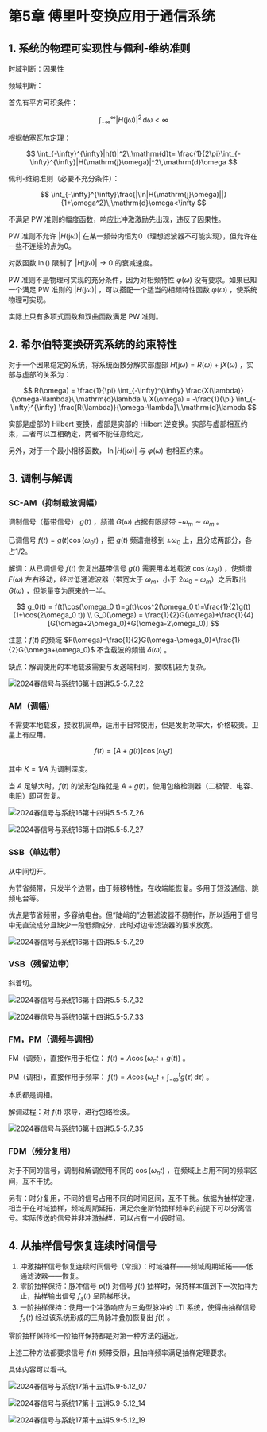 # 第5章 傅里叶变换应用于通信系统

## 1. 系统的物理可实现性与佩利-维纳准则

时域判断：因果性

频域判断：

首先有平方可积条件：

$$
\int_{-\infty}^{\infty}|H(\mathrm{j}\omega)|^2\,\mathrm{d}\omega<\infty
$$

根据帕塞瓦尔定理：

$$
\int_{-\infty}^{\infty}|h(t)|^2\,\mathrm{d}t=
\frac{1}{2\pi}\int_{-\infty}^{\infty}|H(\mathrm{j}\omega)|^2\,\mathrm{d}\omega
$$

佩利-维纳准则（必要不充分条件）：

$$
\int_{-\infty}^{\infty}\frac{|\ln|H(\mathrm{j}\omega)||}{1+\omega^2}\,\mathrm{d}\omega<\infty
$$

不满足 PW 准则的幅度函数，响应比冲激激励先出现，违反了因果性。

PW 准则不允许 $|H(\mathrm{j}\omega)|$ 在某一频带内恒为0（理想滤波器不可能实现），但允许在一些不连续的点为0。

对数函数 $\ln()$ 限制了 $|H(\mathrm{j}\omega)|\to 0$ 的衰减速度。

PW 准则不是物理可实现的充分条件，因为对相频特性 $\varphi(\omega)$ 没有要求。如果已知一个满足 PW 准则的 $|H(\mathrm{j}\omega)|$ ，可以搭配一个适当的相频特性函数 $\varphi(\omega)$ ，使系统物理可实现。

实际上只有多项式函数和双曲函数满足 PW 准则。

## 2. 希尔伯特变换研究系统的约束特性

对于一个因果稳定的系统，将系统函数分解实部虚部 $H(\mathrm{j}\omega) = R(\omega) + \mathrm{j}X(\omega)$ ，实部与虚部的关系为：

$$
R(\omega) = \frac{1}{\pi} \int_{-\infty}^{\infty} \frac{X(\lambda)}{\omega-\lambda}\,\mathrm{d}\lambda
\\
X(\omega) = -\frac{1}{\pi} \int_{-\infty}^{\infty} \frac{R(\lambda)}{\omega-\lambda}\,\mathrm{d}\lambda
$$

实部是虚部的 Hilbert 变换，虚部是实部的 Hilbert 逆变换。实部与虚部相互约束，二者可以互相确定，两者不能任意给定。

另外，对于一个最小相移函数， $\ln|H(\mathrm{j}\omega)|$ 与 $\varphi(\omega)$ 也相互约束。

## 3. 调制与解调

### SC-AM（抑制载波调幅）

调制信号（基带信号） $g(t)$ ，频谱 $G(\omega)$ 占据有限频带 $-\omega_m\sim \omega_m$ 。

已调信号 $f(t)=g(t)\cos(\omega_0t)$ ，把 $g(t)$ 频谱搬移到 $\pm\omega_0$ 上，且分成两部分，各占1/2。

解调：从已调信号 $f(t)$ 恢复出基带信号 $g(t)$ 需要用本地载波 $\cos(\omega_0t)$ ，使频谱 $F(\omega)$ 左右移动，经过低通滤波器（带宽大于 $\omega_m$，小于 $2\omega_0-\omega_m$）之后取出 $G(\omega)$ ，但能量变为原来的一半。

$$
g_0(t) = f(t)\cos(\omega_0 t)=g(t)\cos^2(\omega_0 t)=\frac{1}{2}g(t)(1+\cos(2\omega_0 t))
\\
G_0(\omega) = \frac{1}{2}G(\omega)+\frac{1}{4}[G(\omega+2\omega_0)+G(\omega-2\omega_0)]
$$

注意：$f(t)$ 的频域 $F(\omega)=\frac{1}{2}G(\omega-\omega_0)+\frac{1}{2}G(\omega+\omega_0)$ 不含载波的频谱 $\delta(\omega)$ 。

缺点：解调使用的本地载波需要与发送端相同，接收机较为复杂。

![2024春信号与系统16第十四讲5.5-5.7_22](https://cdn.jsdelivr.net/gh/DerrickMarcus/picgo_image/images/ch5_img1.png)

### AM（调幅）

不需要本地载波，接收机简单，适用于日常使用，但是发射功率大，价格较贵。卫星上有应用。

$$
f(t)=[A+g(t)]\cos(\omega_0 t)
$$

其中 $K=1/A$ 为调制深度。

当 $A$ 足够大时，$f(t)$ 的波形包络就是 $A+g(t)$​ ，使用包络检测器（二极管、电容、电阻）即可恢复。

![2024春信号与系统16第十四讲5.5-5.7_26](https://cdn.jsdelivr.net/gh/DerrickMarcus/picgo_image/images/ch5_img2.png)

![2024春信号与系统16第十四讲5.5-5.7_27](https://cdn.jsdelivr.net/gh/DerrickMarcus/picgo_image/images/ch5_img3.png)

### SSB（单边带）

从中间切开。

为节省频带，只发半个边带，由于频移特性，在收端能恢复。多用于短波通信、跳频电台等。

优点是节省频带，多容纳电台。但“陡峭的”边带滤波器不易制作，所以适用于信号中无直流成分且缺少一段低频成分，此时对边带滤波器的要求放宽。

![2024春信号与系统16第十四讲5.5-5.7_29](https://cdn.jsdelivr.net/gh/DerrickMarcus/picgo_image/images/ch5_img4.png)

### VSB（残留边带）

斜着切。

![2024春信号与系统16第十四讲5.5-5.7_32](https://cdn.jsdelivr.net/gh/DerrickMarcus/picgo_image/images/ch5_img5.png)

![2024春信号与系统16第十四讲5.5-5.7_33](https://cdn.jsdelivr.net/gh/DerrickMarcus/picgo_image/images/ch5_img6.png)

### FM，PM（调频与调相）

FM（调频），直接作用于相位： $f(t)=A\cos(\omega_c t+g(t))$ 。

PM（调相），直接作用于频率： $f(t)=A\cos(\omega_c t+\int_{-\infty}^{t}g(\tau)\,\mathrm{d}\tau)$ 。

本质都是调相。

解调过程：对 $f(t)$ 求导，进行包络检波。

![2024春信号与系统16第十四讲5.5-5.7_35](https://cdn.jsdelivr.net/gh/DerrickMarcus/picgo_image/images/ch5_img7.png)

### FDM（频分复用）

对于不同的信号，调制和解调使用不同的 $\cos(\omega_n t)$ ，在频域上占用不同的频率区间，互不干扰。

另有：时分复用，不同的信号占用不同的时间区间，互不干扰。依据为抽样定理，相当于在时域抽样，频域周期延拓，满足奈奎斯特抽样频率的前提下可以分离信号。实际传送的信号并非冲激抽样，可以占有一小段时间。

## 4. 从抽样信号恢复连续时间信号

1. 冲激抽样信号恢复连续时间信号（常规）：时域抽样——频域周期延拓——低通滤波器——恢复。
2. 零阶抽样保持：脉冲信号 $p(t)$ 对信号 $f(t)$ 抽样时，保持样本值到下一次抽样为止，抽样输出信号 $f_s(t)$ 呈阶梯形状。
3. 一阶抽样保持：使用一个冲激响应为三角型脉冲的 LTI 系统，使得由抽样信号 $f_s(t)$ 经过该系统形成的三角脉冲叠加恢复出 $f(t)$ 。

零阶抽样保持和一阶抽样保持都是对第一种方法的逼近。

上述三种方法都要求信号 $f(t)$ 频带受限，且抽样频率满足抽样定理要求。

具体内容可以看书。

![2024春信号与系统17第十五讲5.9-5.12_07](https://cdn.jsdelivr.net/gh/DerrickMarcus/picgo_image/images/ch5_img8.png)

![2024春信号与系统17第十五讲5.9-5.12_14](https://cdn.jsdelivr.net/gh/DerrickMarcus/picgo_image/images/ch5_img9.png)

![2024春信号与系统17第十五讲5.9-5.12_19](https://cdn.jsdelivr.net/gh/DerrickMarcus/picgo_image/images/ch5_img10.png)
